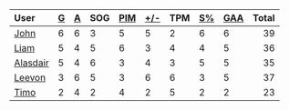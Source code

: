 | User | [G](https://github.com/llevasseur/world-juniors-2022/blob/master/history/2022/day_2/STANDINGS.md#goals) | [A](https://github.com/llevasseur/world-juniors-2022/blob/master/history/2022/day_2/STANDINGS.md#assists) | SOG | [PIM](https://github.com/llevasseur/world-juniors-2022/blob/master/history/2022/day_2/STANDINGS.md#penalties-in-minutes) | [+/-](https://github.com/llevasseur/world-juniors-2022/blob/master/history/2022/day_2/STANDINGS.md#plus--minus) | TPM | [S%](https://github.com/llevasseur/world-juniors-2022/blob/master/history/2022/day_2/STANDINGS.md#save-percentage) | [GAA](https://github.com/llevasseur/world-juniors-2022/blob/master/history/2022/day_2/STANDINGS.md#goals-against-average) | Total |
| :--- | ---- | ---- | ---- | ---- | ---- | ---- | ---- | ---- |  -----: |
| [John](https://github.com/llevasseur/world-juniors-2022/blob/master/history/2022/day_2/ROSTERS.md#John) | 6 | 6 | 3 | 5 | 5 | 2 | 6 | 6 | 39 |
| [Liam](https://github.com/llevasseur/world-juniors-2022/blob/master/history/2022/day_2/ROSTERS.md#Liam) | 5 | 4 | 5 | 6 | 3 | 4 | 4 | 5 | 36 |
| [Alasdair](https://github.com/llevasseur/world-juniors-2022/blob/master/history/2022/day_2/ROSTERS.md#Alasdair) | 5 | 4 | 6 | 3 | 4 | 3 | 5 | 5 | 35 |
| [Leevon](https://github.com/llevasseur/world-juniors-2022/blob/master/history/2022/day_2/ROSTERS.md#Leevon) | 3 | 6 | 5 | 3 | 6 | 6 | 3 | 5 | 37 |
| [Timo](https://github.com/llevasseur/world-juniors-2022/blob/master/history/2022/day_2/ROSTERS.md#Timo) | 2 | 4 | 2 | 4 | 2 | 5 | 2 | 2 | 23 |